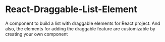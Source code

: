 # React-Draggable-List-Element
A component to build a list with draggable elements for React project. And also, the elements for adding the draggable feature are customizable by creating your own component
